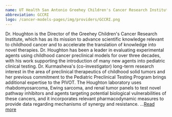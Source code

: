 ```yaml
---
name: UT Health San Antonio Greehey Children's Cancer Research Institute
abbreviation: GCCRI
logo: /cancer-models-pages/img/providers/GCCRI.png
---
```


Dr. Houghton is the Director of the Greehey Children's Cancer Research Institute, which has as its mission to advance scientific knowledge relevant to childhood cancer and to accelerate the translation of knowledge into novel therapies. Dr. Houghton has been a leader in evaluating experimental agents using childhood cancer preclinical models for over three decades, with his work supporting the introduction of many new agents into pediatric clinical testing. Dr. Kurmasheva's (co-investigator) long-term research interest in the area of preclinical therapeutics of childhood solid tumors and her previous commitment to the Pediatric Preclinical Testing Program brings additional expertise to the PIVOT. The Houghton laboratory uses rhabdomyosarcoma, Ewing sarcoma, and renal tumor panels to test novel pathway inhibitors and agents targeting potential biological vulnerabilities of these cancers, and it incorporates relevant pharmacodynamic measures to provide data regarding mechanisms of synergy and resistance. ...[Read more](http://www.ccri.uthscsa.edu)

